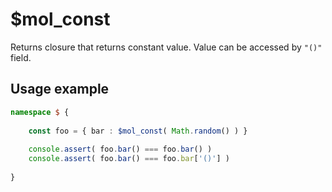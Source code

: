 # $mol_const

Returns closure that returns constant value. Value can be accessed by `"()"` field.

## Usage example

```typescript
namespace $ {
	
	const foo = { bar : $mol_const( Math.random() ) }
	
	console.assert( foo.bar() === foo.bar() )
	console.assert( foo.bar() === foo.bar['()'] )
	
}
```
